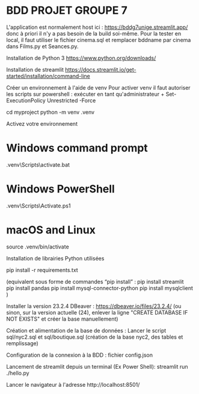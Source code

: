 # BDD PROJET GROUPE 7

L'application est normalement host ici : https://bddg7unige.streamlit.app/ donc à priori il n'y a pas besoin de la build
soi-même. Pour la tester en local, il faut utiliser le fichier cinema.sql et remplacer bddname par cinema dans Films.py et Seances.py.

Installation de Python 3
https://www.python.org/downloads/

Installation de streamlit
https://docs.streamlit.io/get-started/installation/command-line


Créer un environnement à l'aide de venv
Pour activer venv il faut autoriser les scripts sur powershell : exécuter en tant qu'administrateur + Set-ExecutionPolicy Unrestricted -Force

cd myproject
python -m venv .venv


Activez votre environnement
# Windows command prompt
.venv\Scripts\activate.bat

# Windows PowerShell
.venv\Scripts\Activate.ps1

# macOS and Linux
source .venv/bin/activate



Installation de librairies Python utilisées

pip install -r requirements.txt

(equivalent sous forme de commandes “pip install” :
	pip install streamlit     
	pip install pandas
	pip install mysql-connector-python
	pip install mysqlclient
)

Installer la version 23.2.4 DBeaver : https://dbeaver.io/files/23.2.4/
	(ou sinon, sur la version actuelle (24), enlever la ligne "CREATE DATABASE IF NOT EXISTS" et créer la base manuellement)

Création et alimentation de la base de données :
	Lancer le script sql/nyc2.sql  et sql/boutique.sql (création de la base nyc2, des tables et remplissage)


Configuration de la connexion à la BDD : fichier config.json

Lancement de streamlit depuis un terminal (Ex Power Shell):
	streamlit run ./hello.py

Lancer le navigateur à l'adresse http://localhost:8501/






